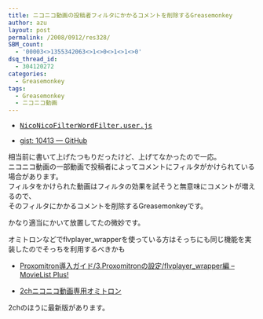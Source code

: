 ```yaml
---
title: ニコニコ動画の投稿者フィルタにかかるコメントを削除するGreasemonkey
author: azu
layout: post
permalink: /2008/0912/res328/
SBM_count:
  - '00003<>1355342063<>1<>0<>1<>1<>0'
dsq_thread_id:
  - 304120272
categories:
  - Greasemonkey
tags:
  - Greasemonkey
  - ニコニコ動画
---
```

*   <pre><a href="http://gist.github.com/raw/10413/5e3a07696b8431ba5a44a8413263613f1e893d57?NicoNicoFilterWordFilter.user.js">NicoNicoFilterWordFilter.user.js</a></pre>

*   [gist: 10413 — GitHub][1]

相当前に書いて上げたつもりだったけど、上げてなかったので一応。  
ニコニコ動画の一部動画で投稿者によってコメントにフィルタがかけられている場合があります。  
フィルタをかけられた動画はフィルタの効果を試そうと無意味にコメントが増えるので、  
そのフィルタにかかるコメントを削除するGreasemonkeyです。

かなり適当にかいて放置してたの微妙です。

オミトロンなどでflvplayer_wrapperを使っている方はそっちにも同じ機能を実装したのでそっちを利用するべきかも

*   [Proxomitron導入ガイド/3.Proxomitronの設定/flvplayer_wrapper編 &#8211; MovieList Plus!][2]

*   [2chニコニコ動画専用オミトロン][3]

2chのほうに最新版があります。

 [1]: http://gist.github.com/10413/
 [2]: http://site.halfmoon.jp/movielist/74.html
 [3]: http://find.2ch.net/?STR=%A5%CB%A5%B3%A5%CB%A5%B3%C6%B0%B2%E8%C0%EC%CD%D1%A5%AA%A5%DF%A5%C8%A5%ED%A5%F3%A5%BD%A5%D5%A5%C8&COUNT=10&TYPE=TITLE&BBS=ALL